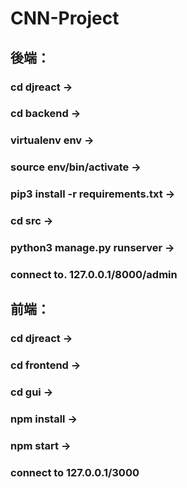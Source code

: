 # CNN-Project

## 後端：
### cd djreact -> 
### cd backend -> 
### virtualenv env ->
### source env/bin/activate ->
### pip3 install -r requirements.txt ->
### cd src -> 
### python3 manage.py runserver -> 
### connect to. 127.0.0.1/8000/admin

## 前端：
### cd djreact -> 
### cd frontend -> 
### cd gui -> 
### npm install -> 
### npm start -> 
### connect to 127.0.0.1/3000
